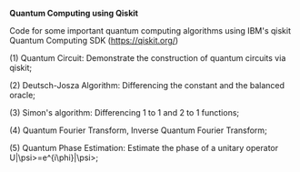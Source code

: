 <b> Quantum Computing using Qiskit </b>

Code for some important quantum computing algorithms using IBM's qiskit Quantum Computing SDK (https://qiskit.org/)

(1) Quantum Circuit: Demonstrate the construction of quantum circuits via qiskit;

(2) Deutsch-Josza Algorithm: Differencing the constant and the balanced oracle;

(3) Simon's algorithm: Differencing 1 to 1 and 2 to 1 functions;

(4) Quantum Fourier Transform, Inverse Quantum Fourier Transform;

(5) Quantum Phase Estimation: Estimate the phase of a unitary operator U|\psi>=e^{i\phi}|\psi>;






